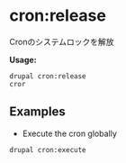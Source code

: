 # cron:release
Cronのシステムロックを解放

**Usage:**
```
drupal cron:release
cror
```

## Examples
* Execute the cron globally
```
drupal cron:execute
```

